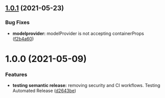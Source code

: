 ## [1.0.1](https://github.com/mavicellc/aem-vue-editable-components/compare/v1.0.0...v1.0.1) (2021-05-23)


### Bug Fixes

* **modelprovider:** modelProvider is not accepting containerProps ([f2b4a60](https://github.com/mavicellc/aem-vue-editable-components/commit/f2b4a60696209e7549443cae39c55771dfbbace2))

# 1.0.0 (2021-05-09)


### Features

* **testing semantic release:** removing security and CI workflows. Testing Automated Release ([d2643be](https://github.com/mavicellc/aem-vue-editable-components/commit/d2643be627db119fc269293438571f08be2d0f77))
